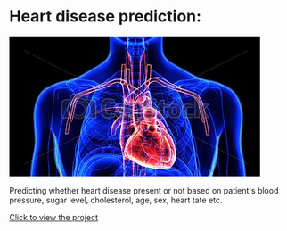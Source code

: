 # Heart disease prediction:

![title](3d-illustration-human-body-heart-stock-illustrations_csp41802976.jpg)

Predicting whether heart disease present or not based on patient's blood pressure, sugar level, cholesterol, age, sex, heart tate etc.

[Click to view the project](https://github.com/rsaadiq/heart_disease_prediction/blob/master/Heart%20Disease%20Prediction.ipynb)
